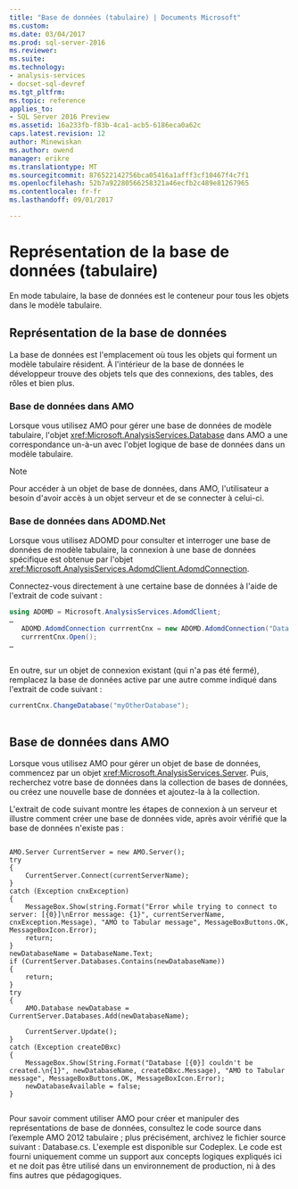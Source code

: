 ```yaml
---
title: "Base de données (tabulaire) | Documents Microsoft"
ms.custom: 
ms.date: 03/04/2017
ms.prod: sql-server-2016
ms.reviewer: 
ms.suite: 
ms.technology:
- analysis-services
- docset-sql-devref
ms.tgt_pltfrm: 
ms.topic: reference
applies_to:
- SQL Server 2016 Preview
ms.assetid: 16a233fb-f83b-4ca1-acb5-6186eca0a62c
caps.latest.revision: 12
author: Minewiskan
ms.author: owend
manager: erikre
ms.translationtype: MT
ms.sourcegitcommit: 876522142756bca05416a1afff3cf10467f4c7f1
ms.openlocfilehash: 52b7a92280566258321a46ecfb2c489e81267965
ms.contentlocale: fr-fr
ms.lasthandoff: 09/01/2017

---
```

# <a name="database-representationtabular"></a>Représentation de la base de données (tabulaire)
  En mode tabulaire, la base de données est le conteneur pour tous les objets dans le modèle tabulaire.  
  
## <a name="database-representation"></a>Représentation de la base de données  
 La base de données est l'emplacement où tous les objets qui forment un modèle tabulaire résident. À l'intérieur de la base de données le développeur trouve des objets tels que des connexions, des tables, des rôles et bien plus.  
  
### <a name="database-in-amo"></a>Base de données dans AMO  
 Lorsque vous utilisez AMO pour gérer une base de données de modèle tabulaire, l'objet <xref:Microsoft.AnalysisServices.Database> dans AMO a une correspondance un-à-un avec l'objet logique de base de données dans un modèle tabulaire.  
  
> [!NOTE]  
>  Pour accéder à un objet de base de données, dans AMO, l'utilisateur a besoin d'avoir accès à un objet serveur et de se connecter à celui-ci.  
  
### <a name="database-in-adomdnet"></a>Base de données dans ADOMD.Net  
 Lorsque vous utilisez ADOMD pour consulter et interroger une base de données de modèle tabulaire, la connexion à une base de données spécifique est obtenue par l'objet <xref:Microsoft.AnalysisServices.AdomdClient.AdomdConnection>.  
  
 Connectez-vous directement à une certaine base de données à l'aide de l'extrait de code suivant :  
  
```csharp  
using ADOMD = Microsoft.AnalysisServices.AdomdClient;  
…  
   ADOMD.AdomdConnection currrentCnx = new ADOMD.AdomdConnection("Data Source=<<server\instance>>;Catalog=<<database>>");  
   currrentCnx.Open();  
…  
  
```  
  
 En outre, sur un objet de connexion existant (qui n'a pas été fermé), remplacez la base de données active par une autre comme indiqué dans l'extrait de code suivant :  
  
```csharp  
currentCnx.ChangeDatabase("myOtherDatabase");  
  
```  
  
## <a name="database-in-amo"></a>Base de données dans AMO  
 Lorsque vous utilisez AMO pour gérer un objet de base de données, commencez par un objet <xref:Microsoft.AnalysisServices.Server>. Puis, recherchez votre base de données dans la collection de bases de données, ou créez une nouvelle base de données et ajoutez-la à la collection.  
  
 L'extrait de code suivant montre les étapes de connexion à un serveur et illustre comment créer une base de données vide, après avoir vérifié que la base de données n'existe pas :  
  
```  
  
AMO.Server CurrentServer = new AMO.Server();  
try  
{  
    CurrentServer.Connect(currentServerName);  
}  
catch (Exception cnxException)  
{  
    MessageBox.Show(string.Format("Error while trying to connect to server: [{0}]\nError message: {1}", currentServerName, cnxException.Message), "AMO to Tabular message", MessageBoxButtons.OK, MessageBoxIcon.Error);  
    return;  
}  
newDatabaseName = DatabaseName.Text;  
if (CurrentServer.Databases.Contains(newDatabaseName))  
{  
    return;  
}  
try  
{  
    AMO.Database newDatabase = CurrentServer.Databases.Add(newDatabaseName);  
  
    CurrentServer.Update();  
}  
catch (Exception createDBxc)  
{  
    MessageBox.Show(String.Format("Database [{0}] couldn't be created.\n{1}", newDatabaseName, createDBxc.Message), "AMO to Tabular message", MessageBoxButtons.OK, MessageBoxIcon.Error);  
    newDatabaseAvailable = false;  
}  
  
```  
  
 Pour savoir comment utiliser AMO pour créer et manipuler des représentations de base de données, consultez le code source dans l’exemple AMO 2012 tabulaire ; plus précisément, archivez le fichier source suivant : Database.cs. L'exemple est disponible sur Codeplex. Le code est fourni uniquement comme un support aux concepts logiques expliqués ici et ne doit pas être utilisé dans un environnement de production, ni à des fins autres que pédagogiques.  
  
  
